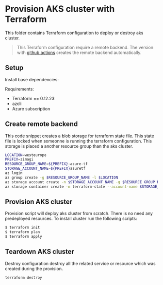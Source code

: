 # Provision AKS cluster with Terraform

This folder contains Terraform configuration to deploy or destroy aks cluster.

> This Terraform configuration require a remote backend. The version with [github actions](/aks/docs/provision_aks_with_actions.md) creates the remote backend automatically.
## Setup

Install base dependencies:

Requirements:
- Terraform == 0.12.23
- azcli
- Azure subscription


## Create remote backend

This code snippet creates a blob storage for terraform state file. This state file is locked when someonne is running the terraform configuration. This storage is placed a another resource group than the aks cluster.

```bash
LOCATION=westeurope
PREFIX=zimagi
RESOURCE_GROUP_NAME=${PREFIX}-azure-tf
STORAGE_ACCOUNT_NAME=${PREFIX}azuretf
az login
az group create -g $RESOURCE_GROUP_NAME -l $LOCATION
az storage account create -n $STORAGE_ACCOUNT_NAME -g $RESOURCE_GROUP_NAME -l $LOCATION --sku Standard_LRS
az storage container create -n terraform-state --account-name $STORAGE_ACCOUNT_NAME
```

## Provision AKS cluster

Provision script will deploy aks cluster from scratch. There is no need any predeployed resources. To install cluster run the following scripts:

```bash
$ terraform init
$ terraform plan
$ terraform apply
```

## Teardown AKS cluster

Destroy configuration destroy all the related service or resource which was created during the provision.

```bash
terraform destroy
```